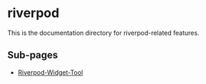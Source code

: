 # riverpod

This is the documentation directory for riverpod-related features.

## Sub-pages

- [Riverpod-Widget-Tool](./Riverpod-Widget-Tool)